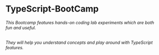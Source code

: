 # TypeScript-BootCamp

###### This Bootcamp features hands-on coding lab experiments which are both fun and useful. 
###### They will help you understand concepts and play around with TypeScript features. 

